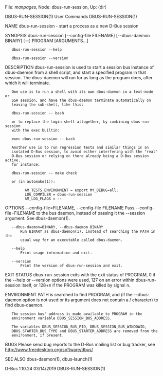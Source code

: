 File: *manpages*,  Node: dbus-run-session,  Up: (dir)

DBUS-RUN-SESSION(1)              User Commands             DBUS-RUN-SESSION(1)



NAME
       dbus-run-session - start a process as a new D-Bus session

SYNOPSIS
       dbus-run-session [--config-file FILENAME] [--dbus-daemon BINARY] [--]
                        PROGRAM [ARGUMENTS...]

       dbus-run-session --help

       dbus-run-session --version

DESCRIPTION
       dbus-run-session is used to start a session bus instance of dbus-daemon
       from a shell script, and start a specified program in that session. The
       dbus-daemon will run for as long as the program does, after which it
       will terminate.

       One use is to run a shell with its own dbus-daemon in a text‐mode or
       SSH session, and have the dbus-daemon terminate automatically on
       leaving the sub‐shell, like this:

       dbus-run-session -- bash

       or to replace the login shell altogether, by combining dbus-run-session
       with the exec builtin:

       exec dbus-run-session -- bash

       Another use is to run regression tests and similar things in an
       isolated D-Bus session, to avoid either interfering with the "real"
       D-Bus session or relying on there already being a D-Bus session active,
       for instance:

       dbus-run-session -- make check

       or (in automake(1)):

             AM_TESTS_ENVIRONMENT = export MY_DEBUG=all;
             LOG_COMPILER = dbus-run-session
             AM_LOG_FLAGS = --

OPTIONS
       --config-file=FILENAME, --config-file FILENAME
           Pass --config-file=FILENAME to the bus daemon, instead of passing
           it the --session argument. See dbus-daemon(1).

       --dbus-daemon=BINARY, --dbus-daemon BINARY
           Run BINARY as dbus-daemon(1), instead of searching the PATH in the
           usual way for an executable called dbus-daemon.

       --help
           Print usage information and exit.

       --version
           Print the version of dbus-run-session and exit.

EXIT STATUS
       dbus-run-session exits with the exit status of PROGRAM, 0 if the --help
       or --version options were used, 127 on an error within dbus-run-session
       itself, or 128+n if the PROGRAM was killed by signal n.

ENVIRONMENT
       PATH is searched to find PROGRAM, and (if the --dbus-daemon option is
       not used or its argument does not contain a / character) to find
       dbus-daemon.

       The session bus' address is made available to PROGRAM in the
       environment variable DBUS_SESSION_BUS_ADDRESS.

       The variables DBUS_SESSION_BUS_PID, DBUS_SESSION_BUS_WINDOWID,
       DBUS_STARTER_BUS_TYPE and DBUS_STARTER_ADDRESS are removed from the
       environment, if present.

BUGS
       Please send bug reports to the D-Bus mailing list or bug tracker, see
       http://www.freedesktop.org/software/dbus/

SEE ALSO
       dbus-daemon(1), dbus-launch(1)



D-Bus 1.10.24                     03/14/2019               DBUS-RUN-SESSION(1)
